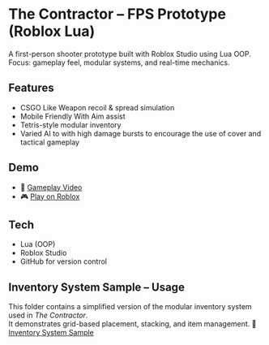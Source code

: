 # The Contractor – FPS Prototype (Roblox Lua)

A first-person shooter prototype built with Roblox Studio using Lua OOP.  
Focus: gameplay feel, modular systems, and real-time mechanics.

## Features
- CSGO Like Weapon recoil & spread simulation
- Mobile Friendly With Aim assist
- Tetris-style modular inventory
- Varied AI to with high damage bursts to encourage the use of cover and tactical gameplay

## Demo
- 🎥 [Gameplay Video](www.youtube.com/watch?v=jLYxR3gwzpU&feature=youtu.be)
- 🎮 [Play on Roblox](www.youtube.com/watch?v=jLYxR3gwzpU&feature=youtu.be)

## Tech
- Lua (OOP)
- Roblox Studio
- GitHub for version control

## Inventory System Sample – Usage
This folder contains a simplified version of the modular inventory system used in *The Contractor*.  
It demonstrates grid-based placement, stacking, and item management.
📂 [Inventory System Sample](./InventorySystem/)